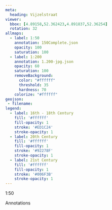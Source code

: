 ```yaml
---
meta:
  heading: Vijzelstraat
viewer:
  bbox: [4.89158,52.362423,4.891837,52.36254]
  rotation: 32
allmaps:
  - label: 1:50
    annotation: 150Complete.json
    opacity: 100
    saturation: 100
  - label: 1:200
    annotation: 1.200-jpg.json
    opacity: 60
    saturation: 100
    removeBackground:
      color: "#ffffff"
      threshold: 35
      hardness: 70
    colorize: "#ffffff"
geojson:
 - filename:
legend:
  - label: 16th - 18th Century
    fill: '#ffffff'
    fill-opacity: 1
    stroke: '#ED1C24'
    stroke-opacity: 1
  - label: 20th Century
    fill: '#ffffff'
    fill-opacity: 1
    stroke: '#92278F'
    stroke-opacity: 1
  - label: 21st Century
    fill: '#ffffff'
    fill-opacity: 1
    stroke: '#006F3B'
    stroke-opacity: 1
---
```

1:50

Annotations